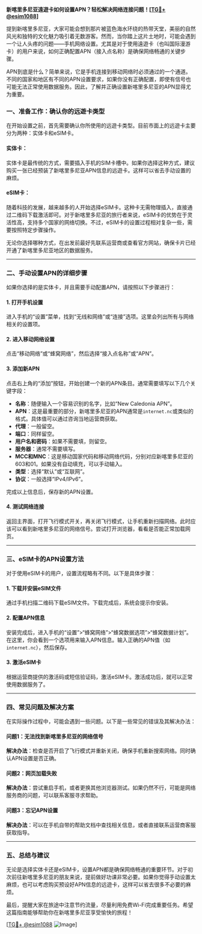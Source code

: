 **新喀里多尼亚遠遊卡如何设置APN？轻松解决网络连接问题！[[TG💪+ @esim1088](https://t.me/s/esim1088)]**

提到新喀里多尼亚，大家可能会想到那片被蓝色海水环绕的热带天堂，美丽的自然风光和独特的文化魅力吸引着无数游客。然而，当你踏上这片土地时，可能会遇到一个让人头疼的问题——手机网络设置。尤其是对于使用遠遊卡（也叫国际漫游卡）的用户来说，如何正确配置APN（接入点名称）是确保网络畅通的关键步骤。

APN到底是什么？简单来说，它是手机连接到移动网络时必须通过的一个通道。不同的国家和地区有不同的APN设置要求，如果你没有正确配置，即使有信号也可能无法正常使用数据服务。因此，了解并正确设置新喀里多尼亚的APN显得尤为重要。

### **一、准备工作：确认你的远遊卡类型**

在开始设置之前，首先需要确认你所使用的远遊卡类型。目前市面上的远遊卡主要分为两种：实体卡和eSIM卡。

#### 实体卡：
实体卡是最传统的方式，需要插入手机的SIM卡槽中。如果你选择这种方式，建议购买一张已经预装了新喀里多尼亚APN信息的远遊卡。这样可以省去手动设置的麻烦。

#### eSIM卡：
随着科技的发展，越来越多的人开始选择eSIM卡。这种卡无需物理插入，直接通过二维码下载激活即可。对于新喀里多尼亚的旅行者来说，eSIM卡的优势在于灵活性高，支持多个国家的网络切换。不过，eSIM卡的设置过程相对复杂一些，需要按照特定步骤操作。

无论你选择哪种方式，在出发前最好先联系运营商或查看官方网站，确保卡片已经开通了新喀里多尼亚地区的数据服务。

---

### **二、手动设置APN的详细步骤**

如果你选择的是实体卡，并且需要手动配置APN，请按照以下步骤进行：

#### 1. 打开手机设置
进入手机的“设置”菜单，找到“无线和网络”或“连接”选项。这里会列出所有与网络相关的设置项。

#### 2. 进入移动网络设置
点击“移动网络”或“蜂窝网络”，然后选择“接入点名称”或“APN”。

#### 3. 添加新APN
点击右上角的“添加”按钮，开始创建一个新的APN条目。通常需要填写以下几个关键字段：

- **名称**：随便输入一个容易识别的名字，比如“New Caledonia APN”。
- **APN**：这是最重要的部分，新喀里多尼亚的APN通常是`internet.nc`或类似的格式。具体值可以通过咨询当地运营商获取。
- **代理**：一般留空。
- **端口**：同样留空。
- **用户名和密码**：如果不需要填，则留空。
- **服务器**：通常不需要填写。
- **MCC和MNC**：这是移动国家代码和移动网络代码，分别对应新喀里多尼亚的603和01。如果没有自动填充，可以手动输入。
- **类型**：选择“默认”或“互联网”。
- **协议**：一般选择“IPv4/IPv6”。

完成以上信息后，保存新的APN设置。

#### 4. 测试网络连接
返回主界面，打开飞行模式开关，再关闭飞行模式，让手机重新扫描网络。此时应该可以看到新喀里多尼亚的网络信号。尝试打开浏览器，看看是否能正常加载网页。

---

### **三、eSIM卡的APN设置方法**

对于使用eSIM卡的用户，设置流程略有不同。以下是具体步骤：

#### 1. 下载并安装eSIM文件
通过手机扫描二维码下载eSIM文件。下载完成后，系统会提示你安装。

#### 2. 配置APN信息
安装完成后，进入手机的“设置”>“蜂窝网络”>“蜂窝数据选项”>“蜂窝数据计划”。在这里，你会看到一个选项用来输入APN信息。输入正确的APN值（如`internet.nc`），然后保存。

#### 3. 激活eSIM卡
根据运营商提供的激活码或短信验证码，激活eSIM卡。激活成功后，就可以正常使用数据服务了。

---

### **四、常见问题及解决方案**

在实际操作过程中，可能会遇到一些问题。以下是一些常见的错误及其解决办法：

#### 问题1：无法找到新喀里多尼亚的网络信号
**解决办法**：检查是否开启了飞行模式并重新关闭，确保手机重新搜索网络。同时确认APN设置是否正确。

#### 问题2：网页加载失败
**解决办法**：尝试重启手机，或者更换其他浏览器测试。如果仍然不行，可能是网络服务商的问题，可以联系客服寻求帮助。

#### 问题3：忘记APN设置
**解决办法**：可以在手机自带的帮助文档中查找相关信息，或者直接联系运营商客服获取指导。

---

### **五、总结与建议**

无论是选择实体卡还是eSIM卡，设置APN都是确保网络畅通的重要环节。对于初次前往新喀里多尼亚的朋友来说，提前做好功课非常必要。如果你觉得手动设置太麻烦，也可以考虑购买预设好APN信息的远遊卡，这样可以省去很多不必要的麻烦。

最后，提醒大家在旅途中注意节约流量，尽量利用免费Wi-Fi完成重要任务。希望这篇指南能够帮助你在新喀里多尼亚享受愉快的旅程！

[[TG💪+ @esim1088](https://t.me/s/esim1088) ![Image](https://i.postimg.cc/4NQfJmqS/Snipaste-2025-05-13-00-14-12.png)]